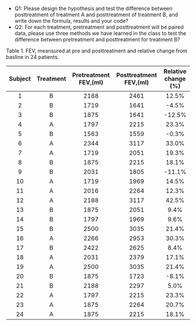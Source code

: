 * Q1: Please design the hypothesis and test the difference between posttreatment of treatment A and posttreatment of treatment B, and write down the formula, results and your code?
* Q2: For each treatment, pretreatment and posttreatment will be paired data, please use three methods we have learned in the class to test the difference between pretreatment and posttreatment for treatment B?

Table 1. FEV, meansured at pre and posttreatment and relative change from basline in 24 patients.

|Subject| Treatment| Pretreatment FEV,(ml) |Posttreatment FEV,(ml) |Relative change (%)|
|:---:|:---:|:---:|:---:|:---:|
|1	|B	|2188	|2461	|12.5%|
|2|	B	|1719|	1641	|-4.5%|
|3|	B|	1875|	1641|	-12.5%|
|4|	A|	1797|	2215|	23.3%|
|5	|B	|1563	|1559	|-0.3%|
|6  |A	|2344	|3117|	33.0%|
|7	|A|1719	|2051	|19.3%|
|8  |B|	1875|	2215	|18.1%|
|9	|B	|2031|	1805	|-11.1%|
|10	|A	|1719|	1969|	14.5%|
|11	|A	|2016	|2264|	12.3%|
|12 |A	|2188|	3117|	42.5%|
|13	|B	|1875	|2051	|9.4%|
|14 |B	|1797|	1969|	9.6%|
|15	|B	|2500	|3035	|21.4%|
|16	|A	|2266	|2953	|30.3%|
|17	|B	|2422	|2625	|8.4%|
|18	|A	|2031	|2379	|17.1%|
|19	|A	|2500	|3035	|21.4%|
|20	|B	|1875	|1723	|-8.1%|
|21	|B	|2188	|2297	|5.0%|
|22	|A	|1797	|2215	|23.3%|
|23	|A	|1875	|2264	|20.7%|
|24	|A	|1875	|2215|	18.1%|
